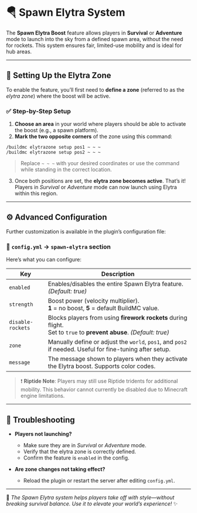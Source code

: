 # 🪂 Spawn Elytra System

The **Spawn Elytra Boost** feature allows players in **Survival** or **Adventure** mode to launch into the sky from a defined spawn area, without the need for rockets. This system ensures fair, limited-use mobility and is ideal for hub areas.

---

## 📍 Setting Up the Elytra Zone

To enable the feature, you’ll first need to **define a zone** (referred to as the *elytra zone*) where the boost will be active.

### ✅ Step-by-Step Setup

1. **Choose an area** in your world where players should be able to activate the boost (e.g., a spawn platform).
2. **Mark the two opposite corners** of the zone using this command:

```plaintext
/buildmc elytrazone setup pos1 ~ ~ ~
/buildmc elytrazone setup pos2 ~ ~ ~
```

> Replace `~ ~ ~` with your desired coordinates or use the command while standing in the correct location.

3. Once both positions are set, the **elytra zone becomes active**. That’s it! Players in *Survival* or *Adventure* mode can now launch using Elytra within this region.

---

## ⚙️ Advanced Configuration

Further customization is available in the plugin’s configuration file:

### 📄 `config.yml` → `spawn-elytra` section

Here’s what you can configure:

| Key                 | Description                                                                                                             |
|---------------------|-------------------------------------------------------------------------------------------------------------------------|
| `enabled`           | Enables/disables the entire Spawn Elytra feature. *(Default: true)*                                                     |
| `strength`          | Boost power (velocity multiplier). <br>**1** = no boost, **5** = default BuildMC value.                                 |
| `disable-rockets`   | Blocks players from using **firework rockets** during flight. <br>Set to `true` to **prevent abuse**. *(Default: true)* |
| `zone`              | Manually define or adjust the `world`, `pos1`, and `pos2` if needed. Useful for fine-tuning after setup.                |
| `message`           | The message shown to players when they activate the Elytra boost. Supports color codes.                                 |

> ❗ **Riptide Note**: Players may still use Riptide tridents for additional mobility. This behavior cannot currently be disabled due to Minecraft engine limitations.

---

## 🧪 Troubleshooting

* **Players not launching?**

    * Make sure they are in *Survival* or *Adventure* mode.
    * Verify that the elytra zone is correctly defined.
    * Confirm the feature is `enabled` in the config.

* **Are zone changes not taking effect?**

    * Reload the plugin or restart the server after editing `config.yml`.

---

🧱 *The Spawn Elytra system helps players take off with style—without breaking survival balance. Use it to elevate your world’s experience!* ✨